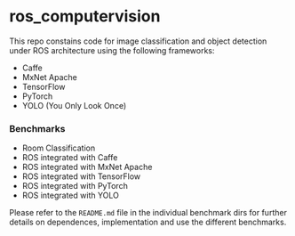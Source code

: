 # ros_computervision

This repo constains code for image classification and object detection under ROS architecture using the following frameworks:
* Caffe
* MxNet Apache
* TensorFlow
* PyTorch
* YOLO (You Only Look Once)

### Benchmarks
* Room Classification
* ROS integrated with Caffe
* ROS integrated with MxNet Apache
* ROS integrated with TensorFlow
* ROS integrated with PyTorch
* ROS integrated with YOLO

Please refer to the `README.md` file in the individual benchmark dirs for further details on dependences, implementation and use the different benchmarks.